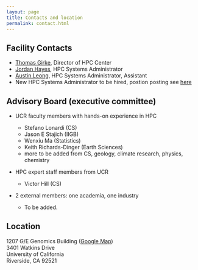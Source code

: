 ```yaml
---
layout: page
title: Contacts and location
permalink: contact.html
---
```


## Facility Contacts

* [Thomas Girke](http://girke.bioinformatics.ucr.edu), Director of HPC Center
* [Jordan Hayes](mailto:jordan.hayes@ucr.edu), HPC Systems Administrator
* [Austin Leong](mailto:aleon008@ucr.edu), HPC Systems Administrator, Assistant
* New HPC Systems Administrator to be hired, postion posting see [here](https://goo.gl/tngqC1)

## Advisory Board (executive committee)

* UCR faculty members with hands-on experience in HPC
    * Stefano Lonardi (CS)
    * Jason E Stajich (IIGB)
    * Wenxiu Ma (Statistics)
    * Keith Richards-Dinger (Earth Sciences)
    * more to be added from CS, geology, climate research, physics, chemistry

* HPC expert staff members from UCR
    * Victor Hill (CS)

* 2 external members: one academia, one industry 
    * To be added.

## Location

1207 G/E Genomics Building ([Google Map](https://goo.gl/OVKyxv))  
3401 Watkins Drive  
University of California  
Riverside, CA 92521  

